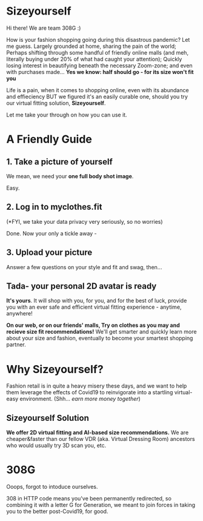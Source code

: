 # Sizeyourself

Hi there! We are team 308G :)

How is your fashion shopping going during this disastrous pandemic?
Let me guess. Largely grounded at home, sharing the pain of the world; Perhaps shifting through some handful of friendly online malls (and meh, literally buying under 20% of what had caught your attention); Quickly losing interest in beautifying beneath the necessary Zoom-zone; and even with purchases made...
**Yes we know: half should go - for its size won't fit you**

Life is a pain, when it comes to shopping online, even with its abundance and effieciency
BUT we figured it's an easily curable one,
should you try our virtual fitting solution, **Sizeyourself**.

Let me take your through on how you can use it.

# A Friendly Guide
## 1. Take a picture of yourself
We mean, we need your **one full body shot image**.

Easy.

## 2. Log in to myclothes.fit
(*FYI, we take your data privacy very seriously, so no worries)

Done. Now your only a tickle away -

## 3. Upload your picture
Answer a few questions on your style and fit and swag, then...

## Tada- your personal 2D avatar is ready

**It's yours**. It will shop with you, for you, and for the best of luck, provide you with an ever safe and efficient virtual fitting experience - anytime, anywhere!

**On our web, or on our friends' malls,
Try on clothes as you may and recieve size fit recommendations!**
We'll get smarter and quickly learn more about your size and fashion, eventually to become your smartest shopping partner.

# Why Sizeyourself?

Fashion retail is in quite a heavy misery these days, and we want to help them leverage the effects of Covid19 to reinvigorate into a startling virtual-easy environment. (Shh... *earn more money together*)

## Sizeyourself Solution

**We offer 2D virtual fitting and AI-based size recommendations.**
We are cheaper&faster than our fellow VDR (aka. Virtual Dressing Room) ancestors who would usually try 3D scan you, etc.


# 308G

Ooops, forgot to intoduce ourselves.

308 in HTTP code means you've been permanently redirected, so combining it with a letter G for Generation, we meant to join forces in taking you to the better post-Covid19, for good.